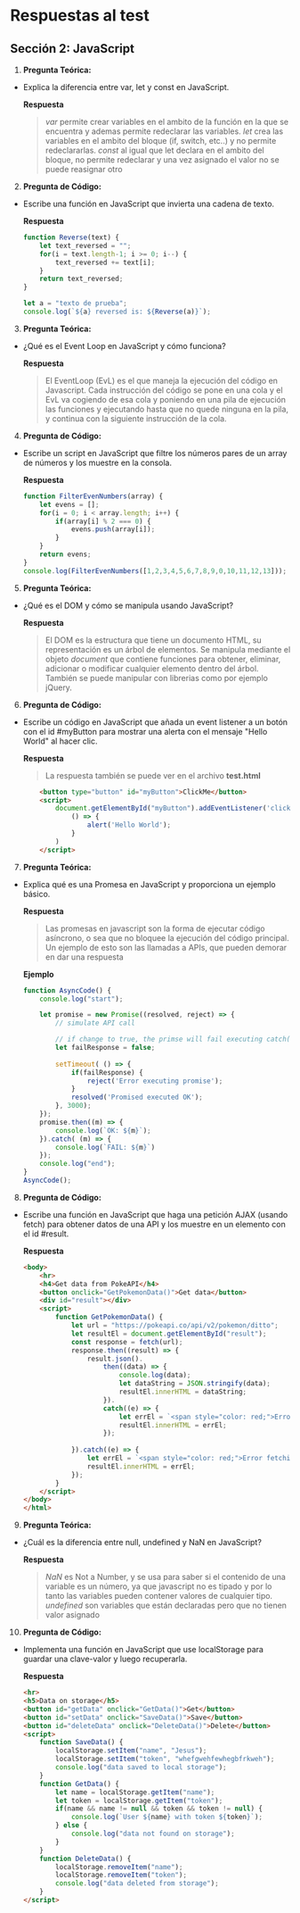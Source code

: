 # Respuestas al test

## Sección 2: JavaScript

1. **Pregunta Teórica:**
- Explica la diferencia entre var, let y const en JavaScript.

    **Respuesta**

    > *var* permite crear variables en el ambito de la función en la que se encuentra y ademas permite redeclarar las variables. *let* crea las variables en el ambito del bloque (if, switch, etc..) y no permite redeclararlas. *const* al igual que let declara en el ambito del bloque, no permite redeclarar y una vez asignado el valor no se puede reasignar otro

2. **Pregunta de Código:**
- Escribe una función en JavaScript que invierta una cadena de texto.

    **Respuesta**

    ```javascript
    function Reverse(text) {
        let text_reversed = "";
        for(i = text.length-1; i >= 0; i--) {
            text_reversed += text[i];
        }
        return text_reversed;
    }

    let a = "texto de prueba";
    console.log(`${a} reversed is: ${Reverse(a)}`);
    ```

3. **Pregunta Teórica:**
- ¿Qué es el Event Loop en JavaScript y cómo funciona?

    **Respuesta**

    > El EventLoop (EvL) es el que maneja la ejecución del código en Javascript. Cada instrucción del código se pone en una cola y el EvL va cogiendo de esa cola y poniendo en una pila de ejecución las funciones y ejecutando hasta que no quede ninguna en la pila, y continua con la siguiente instrucción de la cola.

4. **Pregunta de Código:**
- Escribe un script en JavaScript que filtre los números pares de un array de números y los muestre en la consola.

    **Respuesta**

    ```javascript
    function FilterEvenNumbers(array) {
        let evens = [];
        for(i = 0; i < array.length; i++) {
            if(array[i] % 2 === 0) {
                evens.push(array[i]);
            }
        }
        return evens;
    }
    console.log(FilterEvenNumbers([1,2,3,4,5,6,7,8,9,0,10,11,12,13]));
    ```

5. **Pregunta Teórica:**
- ¿Qué es el DOM y cómo se manipula usando JavaScript?

    **Respuesta**

    > El DOM es la estructura que tiene un documento HTML, su representación es un árbol de elementos. Se manipula mediante el objeto *document* que contiene funciones para obtener, eliminar, adicionar o modificar cualquier elemento dentro del árbol. También se puede manipular con librerias como por ejemplo jQuery.

6. **Pregunta de Código:**
- Escribe un código en JavaScript que añada un event listener a un botón con el id #myButton para mostrar una alerta con el mensaje "Hello World" al hacer clic.

    **Respuesta**
    > La respuesta también se puede ver en el archivo **test.html**
    ```html
        <button type="button" id="myButton">ClickMe</button>
        <script>
            document.getElementById("myButton").addEventListener('click',
                () => {
                    alert('Hello World');
                }
            )
        </script>
    ```

7. **Pregunta Teórica:**
- Explica qué es una Promesa en JavaScript y proporciona un ejemplo básico.

    **Respuesta**
    
    > Las promesas en javascript son la forma de ejecutar código asíncrono, o sea que no bloquee la ejecución del código principal. Un ejemplo de esto son las llamadas a APIs, que pueden demorar en dar una respuesta
    
    **Ejemplo**

    ```javascript
    function AsyncCode() {
        console.log("start");

        let promise = new Promise((resolved, reject) => {
            // simulate API call

            // if change to true, the primse will fail executing catch()
            let failResponse = false;
            
            setTimeout( () => {
                if(failResponse) {
                    reject('Error executing promise');
                }
                resolved('Promised executed OK');
            }, 3000);
        });
        promise.then((m) => {
            console.log(`OK: ${m}`);
        }).catch( (m) => {
            console.log(`FAIL: ${m}`)
        });
        console.log("end");
    }
    AsyncCode();
    ```

8. **Pregunta de Código:**
- Escribe una función en JavaScript que haga una petición AJAX (usando fetch) para obtener datos de una API y los muestre en un elemento con el id #result.

    **Respuesta**

    ```html
    <body>
        <hr>
        <h4>Get data from PokeAPI</h4>
        <button onclick="GetPokemonData()">Get data</button>
        <div id="result"></div>
        <script>
            function GetPokemonData() {
                let url = "https://pokeapi.co/api/v2/pokemon/ditto";
                let resultEl = document.getElementById("result");
                const response = fetch(url);
                response.then((result) => {
                    result.json().
                        then((data) => {
                            console.log(data);
                            let dataString = JSON.stringify(data);
                            resultEl.innerHTML = dataString;
                        }).
                        catch((e) => {
                            let errEl = `<span style="color: red;">Error fetching data from service: ${e}</span>`
                            resultEl.innerHTML = errEl;
                        });
                    
                }).catch((e) => {
                    let errEl = `<span style="color: red;">Error fetching data from service: ${e}</span>`
                    resultEl.innerHTML = errEl;
                });
            }
        </script>
    </body>
    </html>
    ```

9. **Pregunta Teórica:**
- ¿Cuál es la diferencia entre null, undefined y NaN en JavaScript?

    **Respuesta**

    > *NaN* es Not a Number, y se usa para saber si el contenido de una variable es un número, ya que javascript no es tipado y por lo tanto las variables pueden contener valores de cualquier tipo. *undefined* son variables que están declaradas pero que no tienen valor asignado

10. **Pregunta de Código:**
- Implementa una función en JavaScript que use localStorage para guardar una clave-valor y luego recuperarla.

    **Respuesta**

    ```html
    <hr>
    <h5>Data on storage</h5>
    <button id="getData" onclick="GetData()">Get</button>
    <button id="setData" onclick="SaveData()">Save</button>
    <button id="deleteData" onclick="DeleteData()">Delete</button>
    <script>
        function SaveData() {
            localStorage.setItem("name", "Jesus");
            localStorage.setItem("token", "whefgwehfewhegbfrkweh");
            console.log("data saved to local storage"); 
        }
        function GetData() {
            let name = localStorage.getItem("name");
            let token = localStorage.getItem("token");
            if(name && name != null && token && token != null) {
                console.log(`User ${name} with token ${token}`);
            } else {
                console.log("data not found on storage");
            }
        }
        function DeleteData() {
            localStorage.removeItem("name");
            localStorage.removeItem("token");
            console.log("data deleted from storage");
        }
    </script>
    ```